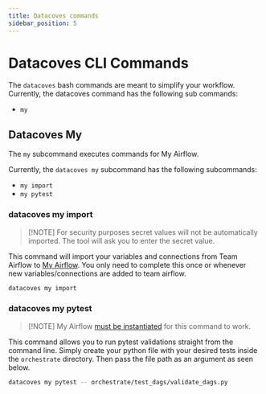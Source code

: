 ```yaml
---
title: Datacoves commands
sidebar_position: 5
---
```


# Datacoves CLI Commands
The `datacoves` bash commands are meant to simplify your workflow. Currently, the datacoves command has the following sub commands: 

- `my` 
  
## Datacoves My

The `my` subcommand executes commands for My Airflow. 

Currently, the `datacoves my` subcommand has the following subcommands:
- `my import`
- `my pytest`

### datacoves my import

>[!NOTE] For security purposes secret values will not be automatically imported. The tool will ask you to enter the secret value. 

This command will import your variables and connections from Team Airflow to [My Airflow](/how-tos/my_airflow/). You only need to complete this once or whenever new variables/connections are added to team airflow. 

```bash
datacoves my import
```

### datacoves my pytest

>[!NOTE] My Airflow [must be instantiated](/how-tos/my_airflow/start-my-airflow.md) for this command to work.

This command allows you to run pytest validations straight from the command line. Simply create your python file with your desired tests inside the `orchestrate` directory. Then pass the file path as an argument as seen below. 

```bash
datacoves my pytest -- orchestrate/test_dags/validate_dags.py
```
